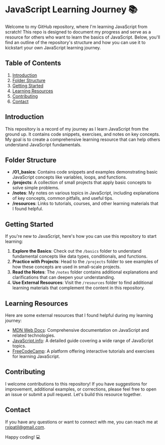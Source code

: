 # JavaScript Learning Journey 📚

Welcome to my GitHub repository, where I'm learning JavaScript from scratch! This repo is designed to document my progress and serve as a resource for others who want to learn the basics of JavaScript. Below, you'll find an outline of the repository's structure and how you can use it to kickstart your own JavaScript learning journey.

## Table of Contents

1. [Introduction](#introduction)
2. [Folder Structure](#folder-structure)
3. [Getting Started](#getting-started)
4. [Learning Resources](#learning-resources)
5. [Contributing](#contributing)
6. [Contact](#contact)

## Introduction

This repository is a record of my journey as I learn JavaScript from the ground up. It contains code snippets, exercises, and notes on key concepts. My goal is to create a comprehensive learning resource that can help others understand JavaScript fundamentals.

## Folder Structure

- **/01_basics**: Contains code snippets and examples demonstrating basic JavaScript concepts like variables, loops, and functions.
- **/projects**: A collection of small projects that apply basic concepts to solve simple problems.
- **/notes**: My notes on various topics in JavaScript, including explanations of key concepts, common pitfalls, and useful tips.
- **/resources**: Links to tutorials, courses, and other learning materials that I found helpful.

## Getting Started

If you're new to JavaScript, here's how you can use this repository to start learning:

1. **Explore the Basics**: Check out the `/basics` folder to understand fundamental concepts like data types, conditionals, and functions.
2. **Practice with Projects**: Head to the `/projects` folder to see examples of how these concepts are used in small-scale projects.
3. **Read the Notes**: The `/notes` folder contains additional explanations and clarifications that can deepen your understanding.
4. **Use External Resources**: Visit the `/resources` folder to find additional learning materials that complement the content in this repository.

## Learning Resources

Here are some external resources that I found helpful during my learning journey:

- [MDN Web Docs](https://developer.mozilla.org/en-US/docs/Web/JavaScript): Comprehensive documentation on JavaScript and related technologies.
- [JavaScript.info](https://javascript.info/): A detailed guide covering a wide range of JavaScript topics.
- [FreeCodeCamp](https://www.freecodecamp.org/): A platform offering interactive tutorials and exercises for learning JavaScript.

## Contributing

I welcome contributions to this repository! If you have suggestions for improvement, additional examples, or corrections, please feel free to open an issue or submit a pull request. Let's build this resource together.

## Contact

If you have any questions or want to connect with me, you can reach me at [rxjpatil@gmail.com](mailto:rxjpatil@gmail.com).

Happy coding! 💻
